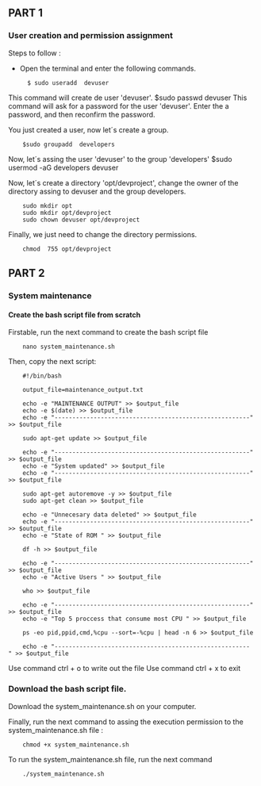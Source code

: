 ## PART 1
### User creation and permission assignment

Steps to follow : 
- Open the terminal and enter the following commands.

		$ sudo useradd  devuser
This command will create de user 'devuser'.
		$sudo passwd devuser
	This command will ask for a password for the user 'devuser'. Enter the a password,  and then reconfirm the password.

You just created  a user, now let´s create a group.

		$sudo groupadd  developers 
Now,  let´s assing the user 'devuser'  to the group 'developers'
		$sudo usermod -aG developers devuser

Now, let´s  create a directory 'opt/devproject', change the owner of the directory assing to devuser and the group developers.

		sudo mkdir opt
		sudo mkdir opt/devproject
		sudo chown devuser opt/devproject 

Finally,  we just need to change the directory permissions.

		chmod  755 opt/devproject


## PART 2
### System maintenance
#### Create the bash script file from scratch


Firstable, run the next command to create the bash script file

		nano system_maintenance.sh

Then,  copy the next script:

		#!/bin/bash

		output_file=maintenance_output.txt

		echo -e "MAINTENANCE OUTPUT" >> $output_file
		echo -e $(date) >> $output_file
		echo -e "-------------------------------------------------------" >> $output_file

		sudo apt-get update >> $output_file

		echo -e "-------------------------------------------------------" >> $output_file
		echo -e "System updated" >> $output_file
		echo -e "-------------------------------------------------------" >> $output_file

		sudo apt-get autoremove -y >> $output_file
		sudo apt-get clean >> $output_file

		echo -e "Unnecesary data deleted" >> $output_file
		echo -e "-------------------------------------------------------" >> $output_file
		echo -e "State of ROM " >> $output_file

		df -h >> $output_file

		echo -e "-------------------------------------------------------" >> $output_file
		echo -e "Active Users " >> $output_file

		who >> $output_file

		echo -e "-------------------------------------------------------" >> $output_file
		echo -e "Top 5 proccess that consume most CPU " >> $output_file

		ps -eo pid,ppid,cmd,%cpu --sort=-%cpu | head -n 6 >> $output_file

		echo -e "-------------------------------------------------------" >> $output_file
Use command ctrl + o to write out the file
Use command ctrl + x to exit

### Download the bash script file.

Download the system_maintenance.sh on your computer.


Finally, run the next command to assing the execution permission to the system_maintenance.sh file :

		chmod +x system_maintenance.sh

To run the system_maintenance.sh  file, run the next command

		./system_maintenance.sh 
